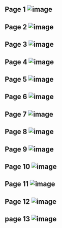 Page 1
![image](https://user-images.githubusercontent.com/130117169/232261524-7e4acacf-bc4b-4bc1-90fd-e887a086aadb.png)
---
Page 2
![image](https://user-images.githubusercontent.com/130117169/232261538-e2a1d721-1ceb-4fd6-b760-b0eeff57789e.png)
---
Page 3
![image](https://user-images.githubusercontent.com/130117169/232261544-0c3a1446-1fd5-4ab6-a8c3-197cb4a8cabd.png)
---
Page 4
![image](https://user-images.githubusercontent.com/130117169/232261551-38d1ecc6-19c9-4cb9-b414-dd0b85ee531e.png)
---
Page 5
![image](https://user-images.githubusercontent.com/130117169/232261556-30dac612-cae9-47d0-8bd9-583b99c6971e.png)
---
Page 6
![image](https://user-images.githubusercontent.com/130117169/232261562-3d32eed7-a80b-4cb6-8661-0fac01efbb1b.png)
---
Page 7
![image](https://user-images.githubusercontent.com/130117169/232261567-5619493e-6c27-493d-b84f-a23c40133551.png)
---
Page 8
![image](https://user-images.githubusercontent.com/130117169/232261573-9d48ce73-646a-42be-a6bb-35ea36d555d0.png)
---
Page 9
![image](https://user-images.githubusercontent.com/130117169/232261582-5b46440d-2ff8-4d1a-b428-2724d0d35d7b.png)
---
Page 10
![image](https://user-images.githubusercontent.com/130117169/232261588-503e1203-5cd2-4264-8d77-48396eb29f20.png)
---
Page 11
![image](https://user-images.githubusercontent.com/130117169/232261602-d48a0db5-5717-46c5-bbf2-3d741fa8a999.png)
---
Page 12
![image](https://user-images.githubusercontent.com/130117169/232261610-f3199ea8-a0b6-4b53-8c57-ad58460a522b.png)
---
page 13
![image](https://github.com/su-sumico/edse/assets/161304268/b96242dd-5dc6-4017-a88a-8419f657ecc9)
---

